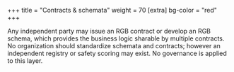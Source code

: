 +++
title = "Contracts & schemata"
weight = 70
[extra]
bg-color = "red"
+++

Any independent party may issue an RGB contract or develop an RGB schema, which
provides the business logic sharable by multiple contracts. No organization 
should standardize schemata and contracts; however an independent registry or
safety scoring may exist. No governance is applied to this layer.

